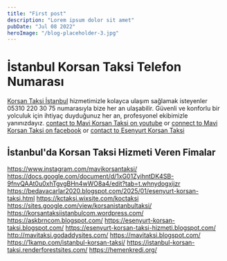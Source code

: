 ```yaml
---
title: "First post"
description: "Lorem ipsum dolor sit amet"
pubDate: "Jul 08 2022"
heroImage: "/blog-placeholder-3.jpg"
---
```

<h1>İstanbul Korsan Taksi Telefon Numarası</h1>

[Korsan Taksi İstanbul](https://korsantaksiistanbul.com) hizmetimizle kolayca ulaşım sağlamak isteyenler 05310 220 30 75 numarasıyla bize her an ulaşabilir. Güvenli ve konforlu bir yolculuk için ihtiyaç duyduğunuz her an, profesyonel ekibimizle yanınızdayız.
[contact to Mavi Korsan Taksi on youtube](https://www.youtube.com/@mavikorsantaksi) or [connect to Mavi Korsan Taksi on facebook](https://www.facebook.com/mavikorsantaksi) or [contact to Esenyurt Korsan Taksi](https://koctaksi.com)

<h2>İstanbul'da Korsan Taksi Hizmeti Veren Fimalar</h2>

https://www.instagram.com/mavikorsantaksi/
https://docs.google.com/document/d/1xG01ZyihntDK4SB-9fnvQAAt0u0xhTgvgBHn4wWO8a4/edit?tab=t.whnydogxijzr
https://bedavacarlar2020.blogspot.com/2025/01/esenyurt-korsan-taksi.html
https://kctaksi.wixsite.com/koctaksi
https://sites.google.com/view/korsanistanbultaksi/
https://korsantaksiistanbulcom.wordpress.com/
https://askbrncom.blogspot.com/
https://esenyurt-korsan-taksi.blogspot.com/
https://esenyurt-korsan-taksi-hizmeti.blogspot.com/
http://mavitaksi.godaddysites.com/
https://mavitaksi.blogspot.com/
https://1kamp.com/istanbul-korsan-taksi/
https://istanbul-korsan-taksi.renderforestsites.com/
https://hemenkredi.org/
